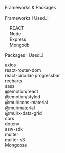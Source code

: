 Frameworks & Packages<br/><br/>
Frameworks I Used..!<br/>

<img src='https://cdn.iconscout.com/icon/free/png-256/react-1-282599.png' width='15px' height='15px'/>REACT<br/>
<img src='https://ih1.redbubble.net/image.1637717834.1604/poster,504x498,f8f8f8-pad,600x600,f8f8f8.u1.jpg' width='15px' height='15px'/>Node<br/>
<img src='https://w7.pngwing.com/pngs/925/447/png-transparent-express-js-node-js-javascript-mongodb-node-js-text-trademark-logo.png' width='15px' height='15px'/>Express<br/>
<img src='https://encrypted-tbn0.gstatic.com/images?q=tbn:ANd9GcSTTzPAw-55ssm1Im594xYZ9eRQu2JylrkYLg&usqp=CAU' width='15px' height='15px'/>Mongodb<br/>

Packages I Used..!<br/>

axios<br/>
react-router-dom<br/>
react-circular-progressbar<br/>
recharts<br/>
sass<br/>
@emotion/react<br/>
@emotion/styled<br/>
@mui/icons-material<br/>
@mui/material<br/>
@mui/x-data-grid<br/>
cors<br/>
dotenv<br/>
asw-sdk<br/>
multer<br/>
multer-s3<br/>
Mongoose<br/>
